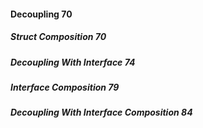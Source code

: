 #### Decoupling 70

##### Struct Composition 70

##### Decoupling With Interface 74

##### Interface Composition 79

##### Decoupling With Interface Composition 84
